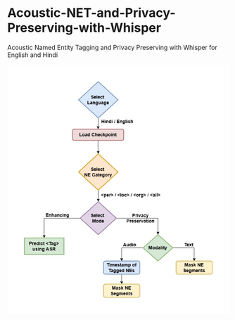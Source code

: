 # Acoustic-NET-and-Privacy-Preserving-with-Whisper
Acoustic Named Entity Tagging and Privacy Preserving with Whisper for English and Hindi





![Flowchart](/assets/net_privacy_preserving_flowchart2.jpg)

